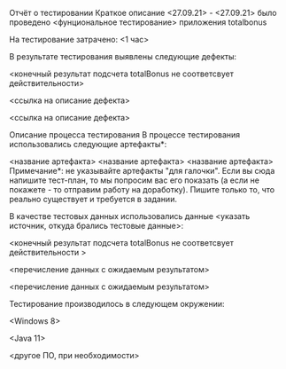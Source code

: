 Отчёт о тестировании Краткое описание <27.09.21> - <27.09.21> было проведено <фунциональное тестирование> приложения totalbonus

На тестирование затрачено: <1 час>

В результате тестирования выявлены следующие дефекты:

<конечный результат подсчета totalBonus не соответсвует действительности> 

<ссылка на описание дефекта> 

<ссылка на описание дефекта> 

Описание процесса тестирования В процессе тестирования использовались следующие артефакты*:

<название артефакта> <название артефакта> <название артефакта> Примечание*: не указывайте артефакты "для галочки". Если вы сюда напишите тест-план, то мы попросим вас его показать (а если не покажете - то отправим работу на доработку). Пишите только то, что реально существует и требуется в задании.

В качестве тестовых данных использовались данные <указать источник, откуда брались тестовые данные>:

<конечный результат подсчета totalBonus не соответсвует действительности > 

<перечисление данных с ожидаемым результатом> 

<перечисление данных с ожидаемым результатом> 

Тестирование производилось в следующем окружении:

<Windows 8> 

<Java 11> 

<другое ПО, при необходимости>
